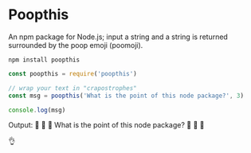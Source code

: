 # Poopthis

An npm package for Node.js; input a string and a string is returned surrounded
by the poop emoji (poomoji).

`npm install poopthis`

```javascript
const poopthis = require('poopthis')

// wrap your text in "crapostrophes"
const msg = poopthis('What is the point of this node package?', 3)

console.log(msg)
```

Output: :hankey: :hankey: :hankey: What is the point of this node package? :hankey: :hankey: :hankey:

:ok_hand:
